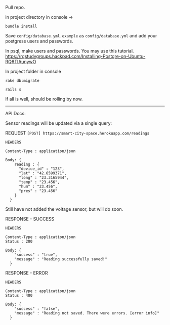 Pull repo. 

in project directory in console -> 

`bundle install`

Save `config/database.yml.example` as `config/database.yml` and add your postgress users and passwords.

In psql, make users and passwords. You may use this tutorial. 
https://rgstudygroups.hackpad.com/Installing-Postgre-on-Ubuntu-RQ6TIAunywO

In project folder in console

`rake db:migrate`

`rails s`

If all is well, should be rolling by now.

***

API Docs:

Sensor readings will be updated via a single query:

REQUEST
`[POST] https://smart-city-space.herokuapp.com/readings`

````
HEADERS

Content-Type : application/json

Body: {
    reading : {
      "device_id" : "123",
      "lat" : "42.6599371",
      "long" : "23.3165944",
      "temp" : "23.456",
      "hum" : "23.456",
      "pres" : "23.456"
    }
  }

````
Still have not added the voltage sensor, but will do soon. 

RESPONSE - SUCCESS
````
HEADERS

Content-Type : application/json
Status : 200

Body: {
    "success" : "true",
    "message" : "Reading successfully saved!"
  }
````

RESPONSE - ERROR
````
HEADERS

Content-Type : application/json
Status : 400

Body: {
    "success" : "false",
    "message" : "Reading not saved. There were errors. [error info]"
  }
````
